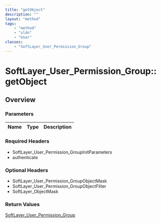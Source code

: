 ```yaml
---
title: "getObject"
description: ""
layout: "method"
tags:
    - "method"
    - "sldn"
    - "User"
classes:
    - "SoftLayer_User_Permission_Group"
---
```

# SoftLayer_User_Permission_Group::getObject
## Overview 


### Parameters 
|Name | Type | Description |
| --- | --- | --- |


### Required Headers
* SoftLayer_User_Permission_GroupInitParameters
* authenticate

### Optional Headers
* SoftLayer_User_Permission_GroupObjectMask
* SoftLayer_User_Permission_GroupObjectFilter
* SoftLayer_ObjectMask

### Return Values
<a href='/reference/datatypes/SoftLayer_User_Permission_Group'>SoftLayer_User_Permission_Group </a>


